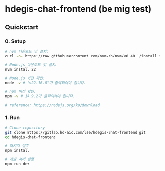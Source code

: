 # hdegis-chat-frontend (be mig test)

## Quickstart

### 0. Setup

```sh
# nvm 다운로드 및 설치:
curl -o- https://raw.githubusercontent.com/nvm-sh/nvm/v0.40.1/install.sh | bash

# Node.js 다운로드 및 설치:
nvm install 22

# Node.js 버전 확인:
node -v # "v22.16.0"가 출력되어야 합니다.

# npm 버전 확인:
npm -v # 10.9.2가 출력되어야 합니다.

# reference: https://nodejs.org/ko/download
```

### 1. Run
```sh
# Clone repository
git clone https://gitlab.hd-aic.com/lse/hdegis-chat-frontend.git
cd hdegis-chat-frontend

# 패키지 설치
npm install

# 개발 서버 실행
npm run dev
```